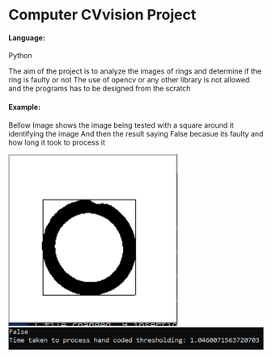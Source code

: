 # Computer CVvision Project #

#### Language: ####

Python


The aim of the project is to analyze the images of rings and determine if the ring is faulty or not
The use of opencv or any other library is not allowed and the programs has to be designed from the scratch 

#### Example: ####

Bellow Image shows the image being tested with a square around it identifying the image
And then the result saying False becasue its faulty and how long it took to process it 

![Image](exm/sc.png?raw=true "Title")
![Result](exm/sc2.png?raw=true "Title")
